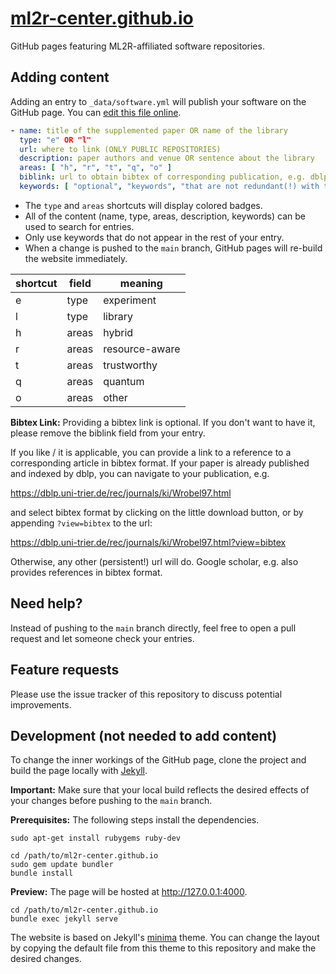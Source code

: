 # [ml2r-center.github.io](https://ml2r-center.github.io/)

GitHub pages featuring ML2R-affiliated software repositories.

## Adding content

Adding an entry to `_data/software.yml` will publish your software on the GitHub page. You can [edit this file online](https://github.com/ML2R-center/ML2R-center.github.io/edit/main/_data/software.yml).

```yaml
- name: title of the supplemented paper OR name of the library
  type: "e" OR "l"
  url: where to link (ONLY PUBLIC REPOSITORIES)
  description: paper authors and venue OR sentence about the library
  areas: [ "h", "r", "t", "q", "o" ]
  biblink: url to obtain bibtex of corresponding publication, e.g. dblp (see below)
  keywords: [ "optional", "keywords", "that are not redundant(!) with the description" ]
```

- The `type` and `areas` shortcuts will display colored badges.
- All of the content (name, type, areas, description, keywords) can be used to search for entries.
- Only use keywords that do not appear in the rest of your entry.
- When a change is pushed to the `main` branch, GitHub pages will re-build the website immediately.

shortcut | field | meaning
-------- | ----- | -------
e        | type  | experiment
l        | type  | library
h        | areas | hybrid
r        | areas | resource-aware
t        | areas | trustworthy
q        | areas | quantum
o        | areas | other

**Bibtex Link:**
Providing a bibtex link is optional. If you don't want to have it, please remove the biblink field from your entry.

If you like / it is applicable, you can provide a link to a reference to a corresponding article in bibtex format. 
If your paper is already published and indexed by dblp, you can navigate to your publication, e.g.

https://dblp.uni-trier.de/rec/journals/ki/Wrobel97.html

and select bibtex format by clicking on the little download button, or by appending ``?view=bibtex`` to the url:

https://dblp.uni-trier.de/rec/journals/ki/Wrobel97.html?view=bibtex

Otherwise, any other (persistent!) url will do. Google scholar, e.g. also provides references in bibtex format. 


## Need help?

Instead of pushing to the `main` branch directly, feel free to open a pull request and let someone check your entries.


## Feature requests

Please use the issue tracker of this repository to discuss potential improvements.


## Development (not needed to add content)

To change the inner workings of the GitHub page, clone the project and build the page locally with [Jekyll](https://jekyllrb.com/).

**Important:** Make sure that your local build reflects the desired effects of your changes before pushing to the `main` branch.

**Prerequisites:** The following steps install the dependencies.

```
sudo apt-get install rubygems ruby-dev

cd /path/to/ml2r-center.github.io
sudo gem update bundler
bundle install
```

**Preview:** The page will be hosted at http://127.0.0.1:4000.

```
cd /path/to/ml2r-center.github.io
bundle exec jekyll serve
```

The website is based on Jekyll's [minima](https://github.com/jekyll/minima) theme. You can change the layout by copying the default file from this theme to this repository and make the desired changes.
